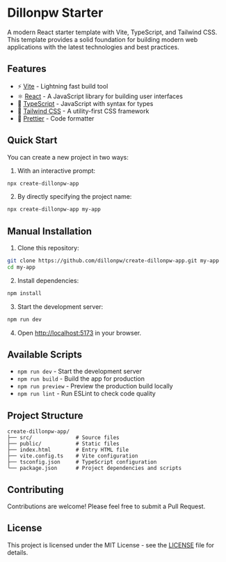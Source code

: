 # Dillonpw Starter

A modern React starter template with Vite, TypeScript, and Tailwind CSS. This template provides a solid foundation for building modern web applications with the latest technologies and best practices.

## Features

- ⚡️ [Vite](https://vitejs.dev/) - Lightning fast build tool
- ⚛️ [React](https://reactjs.org/) - A JavaScript library for building user interfaces
- 📝 [TypeScript](https://www.typescriptlang.org/) - JavaScript with syntax for types
- 🎨 [Tailwind CSS](https://tailwindcss.com/) - A utility-first CSS framework
- 🎯 [Prettier](https://prettier.io/) - Code formatter

## Quick Start

You can create a new project in two ways:

1. With an interactive prompt:
```bash
npx create-dillonpw-app
```

2. By directly specifying the project name:
```bash
npx create-dillonpw-app my-app
```

## Manual Installation

1. Clone this repository:
```bash
git clone https://github.com/dillonpw/create-dillonpw-app.git my-app
cd my-app
```

2. Install dependencies:
```bash
npm install
```

3. Start the development server:
```bash
npm run dev
```

4. Open [http://localhost:5173](http://localhost:5173) in your browser.

## Available Scripts

- `npm run dev` - Start the development server
- `npm run build` - Build the app for production
- `npm run preview` - Preview the production build locally
- `npm run lint` - Run ESLint to check code quality

## Project Structure

```
create-dillonpw-app/
├── src/              # Source files
├── public/           # Static files
├── index.html        # Entry HTML file
├── vite.config.ts    # Vite configuration
├── tsconfig.json     # TypeScript configuration
└── package.json      # Project dependencies and scripts
```

## Contributing

Contributions are welcome! Please feel free to submit a Pull Request.

## License

This project is licensed under the MIT License - see the [LICENSE](LICENSE) file for details.
